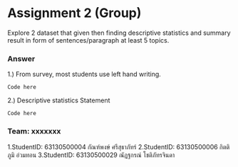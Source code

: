 # Assignment 2 (Group)
Explore 2 dataset that given then finding descriptive statistics and summary result in form of sentences/paragraph at least 5 topics.

### Answer

1.) From survey, most students use left hand writing.
```{R}
Code here
```

2.) Descriptive statistics Statement
```{R}
Code here
```


### Team: xxxxxxx

1.StudentID: 63130500004 กัณฑ์พงษ์ ศรีสุธาภัทร์
2.StudentID: 63130500006 กิตติภูมิ อ่วมทอน
3.StudentID: 63130500029 ณัฏฐกรณ์ โชติภัทรจินดา
